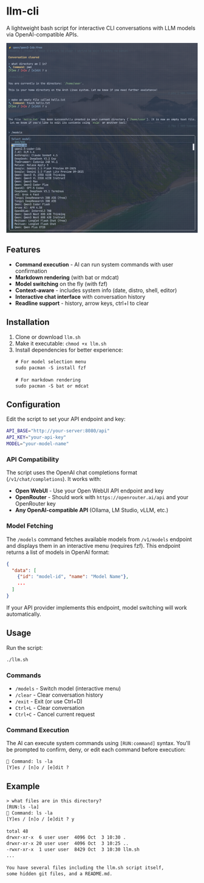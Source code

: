 # llm-cli

A lightweight bash script for interactive CLI conversations with LLM models via OpenAI-compatible APIs.

<img src="demo.png" width="600" alt="llm-cli demo">

## Features

- **Command execution** - AI can run system commands with user confirmation
- **Markdown rendering** (with bat or mdcat)
- **Model switching** on the fly (with fzf)
- **Context-aware** - includes system info (date, distro, shell, editor)
- **Interactive chat interface** with conversation history
- **Readline support** - history, arrow keys, ctrl+l to clear

## Installation

1. Clone or download `llm.sh`
2. Make it executable: `chmod +x llm.sh`
3. Install dependencies for better experience:
   ```
   # For model selection menu
   sudo pacman -S install fzf
   
   # For markdown rendering
   sudo pacman -S bat or mdcat
   ```

## Configuration

Edit the script to set your API endpoint and key:

```bash
API_BASE="http://your-server:8080/api"
API_KEY="your-api-key"
MODEL="your-model-name"
```

### API Compatibility

The script uses the OpenAI chat completions format (`/v1/chat/completions`). It works with:

- **Open WebUI** - Use your Open WebUI API endpoint and key
- **OpenRouter** - Should work with `https://openrouter.ai/api` and your OpenRouter key
- **Any OpenAI-compatible API** (Ollama, LM Studio, vLLM, etc.)

### Model Fetching

The `/models` command fetches available models from `/v1/models` endpoint and displays them in an interactive menu (requires fzf). This endpoint returns a list of models in OpenAI format:

```json
{
  "data": [
    {"id": "model-id", "name": "Model Name"},
    ...
  ]
}
```

If your API provider implements this endpoint, model switching will work automatically.

## Usage

Run the script:
```bash
./llm.sh
```

### Commands

- `/models` - Switch model (interactive menu)
- `/clear` - Clear conversation history
- `/exit` - Exit (or use Ctrl+D)
- `Ctrl+L` - Clear conversation
- `Ctrl+C` - Cancel current request

### Command Execution

The AI can execute system commands using `[RUN:command]` syntax. You'll be prompted to confirm, deny, or edit each command before execution:

```
🔧 Command: ls -la
[Y]es / [n]o / [e]dit ?
```

## Example

```
> what files are in this directory?
[RUN:ls -la]
🔧 Command: ls -la
[Y]es / [n]o / [e]dit ? y

total 48
drwxr-xr-x  6 user user  4096 Oct  3 10:30 .
drwxr-xr-x 20 user user  4096 Oct  3 10:25 ..
-rwxr-xr-x  1 user user  8429 Oct  3 10:30 llm.sh
...

You have several files including the llm.sh script itself, 
some hidden git files, and a README.md.
```
